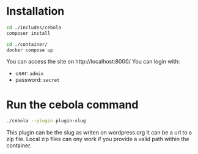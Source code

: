Installation
============

```bash
cd ./includes/cebola
composer install

cd ./container/
docker compose up
```

You can access the site on http://localhost:8000/
You can login with:
 - user: `admin`
 - password: `secret`

Run the cebola command
======================

```bash
./cebola --plugin plugin-slug
```
This plugin can be the slug as writen on wordpress.org
It can be a url to a zip file.
Local zip files can ony work if you provide a valid path within the container.
